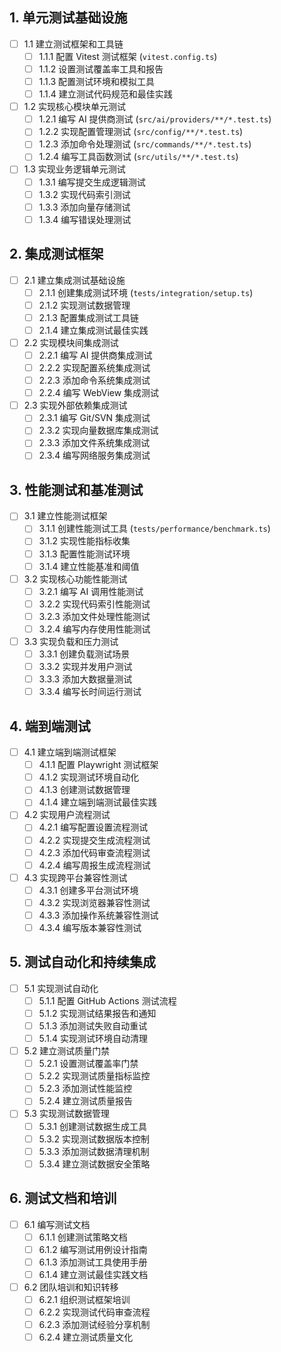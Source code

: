 ## 1. 单元测试基础设施

- [ ] 1.1 建立测试框架和工具链
  - [ ] 1.1.1 配置 Vitest 测试框架 (`vitest.config.ts`)
  - [ ] 1.1.2 设置测试覆盖率工具和报告
  - [ ] 1.1.3 配置测试环境和模拟工具
  - [ ] 1.1.4 建立测试代码规范和最佳实践

- [ ] 1.2 实现核心模块单元测试
  - [ ] 1.2.1 编写 AI 提供商测试 (`src/ai/providers/**/*.test.ts`)
  - [ ] 1.2.2 实现配置管理测试 (`src/config/**/*.test.ts`)
  - [ ] 1.2.3 添加命令处理测试 (`src/commands/**/*.test.ts`)
  - [ ] 1.2.4 编写工具函数测试 (`src/utils/**/*.test.ts`)

- [ ] 1.3 实现业务逻辑单元测试
  - [ ] 1.3.1 编写提交生成逻辑测试
  - [ ] 1.3.2 实现代码索引测试
  - [ ] 1.3.3 添加向量存储测试
  - [ ] 1.3.4 编写错误处理测试

## 2. 集成测试框架

- [ ] 2.1 建立集成测试基础设施
  - [ ] 2.1.1 创建集成测试环境 (`tests/integration/setup.ts`)
  - [ ] 2.1.2 实现测试数据管理
  - [ ] 2.1.3 配置集成测试工具链
  - [ ] 2.1.4 建立集成测试最佳实践

- [ ] 2.2 实现模块间集成测试
  - [ ] 2.2.1 编写 AI 提供商集成测试
  - [ ] 2.2.2 实现配置系统集成测试
  - [ ] 2.2.3 添加命令系统集成测试
  - [ ] 2.2.4 编写 WebView 集成测试

- [ ] 2.3 实现外部依赖集成测试
  - [ ] 2.3.1 编写 Git/SVN 集成测试
  - [ ] 2.3.2 实现向量数据库集成测试
  - [ ] 2.3.3 添加文件系统集成测试
  - [ ] 2.3.4 编写网络服务集成测试

## 3. 性能测试和基准测试

- [ ] 3.1 建立性能测试框架
  - [ ] 3.1.1 创建性能测试工具 (`tests/performance/benchmark.ts`)
  - [ ] 3.1.2 实现性能指标收集
  - [ ] 3.1.3 配置性能测试环境
  - [ ] 3.1.4 建立性能基准和阈值

- [ ] 3.2 实现核心功能性能测试
  - [ ] 3.2.1 编写 AI 调用性能测试
  - [ ] 3.2.2 实现代码索引性能测试
  - [ ] 3.2.3 添加文件处理性能测试
  - [ ] 3.2.4 编写内存使用性能测试

- [ ] 3.3 实现负载和压力测试
  - [ ] 3.3.1 创建负载测试场景
  - [ ] 3.3.2 实现并发用户测试
  - [ ] 3.3.3 添加大数据量测试
  - [ ] 3.3.4 编写长时间运行测试

## 4. 端到端测试

- [ ] 4.1 建立端到端测试框架
  - [ ] 4.1.1 配置 Playwright 测试框架
  - [ ] 4.1.2 实现测试环境自动化
  - [ ] 4.1.3 创建测试数据管理
  - [ ] 4.1.4 建立端到端测试最佳实践

- [ ] 4.2 实现用户流程测试
  - [ ] 4.2.1 编写配置设置流程测试
  - [ ] 4.2.2 实现提交生成流程测试
  - [ ] 4.2.3 添加代码审查流程测试
  - [ ] 4.2.4 编写周报生成流程测试

- [ ] 4.3 实现跨平台兼容性测试
  - [ ] 4.3.1 创建多平台测试环境
  - [ ] 4.3.2 实现浏览器兼容性测试
  - [ ] 4.3.3 添加操作系统兼容性测试
  - [ ] 4.3.4 编写版本兼容性测试

## 5. 测试自动化和持续集成

- [ ] 5.1 实现测试自动化
  - [ ] 5.1.1 配置 GitHub Actions 测试流程
  - [ ] 5.1.2 实现测试结果报告和通知
  - [ ] 5.1.3 添加测试失败自动重试
  - [ ] 5.1.4 实现测试环境自动清理

- [ ] 5.2 建立测试质量门禁
  - [ ] 5.2.1 设置测试覆盖率门禁
  - [ ] 5.2.2 实现测试质量指标监控
  - [ ] 5.2.3 添加测试性能监控
  - [ ] 5.2.4 建立测试质量报告

- [ ] 5.3 实现测试数据管理
  - [ ] 5.3.1 创建测试数据生成工具
  - [ ] 5.3.2 实现测试数据版本控制
  - [ ] 5.3.3 添加测试数据清理机制
  - [ ] 5.3.4 建立测试数据安全策略

## 6. 测试文档和培训

- [ ] 6.1 编写测试文档
  - [ ] 6.1.1 创建测试策略文档
  - [ ] 6.1.2 编写测试用例设计指南
  - [ ] 6.1.3 添加测试工具使用手册
  - [ ] 6.1.4 建立测试最佳实践文档

- [ ] 6.2 团队培训和知识转移
  - [ ] 6.2.1 组织测试框架培训
  - [ ] 6.2.2 实现测试代码审查流程
  - [ ] 6.2.3 添加测试经验分享机制
  - [ ] 6.2.4 建立测试质量文化
